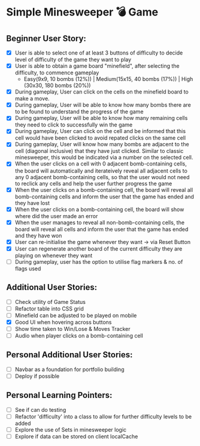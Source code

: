 # Simple Minesweeper 💣 Game

## Beginner User Story:

- [x] User is able to select one of at least 3 buttons of difficulty to decide level of difficulty of the game they want to play
- [x] User is able to obtain a game board "minefield", after selecting the difficulty, to commence gameplay
  - Easy(9x9, 10 bombs (12%)) | Medium(15x15, 40 bombs (17%)) | High (30x30, 180 bombs (20%))
- [x] During gameplay, User can click on the cells on the minefield board to make a move.
- [x] During gameplay, User will be able to know how many bombs there are to be found to understand the progress of the game
- [x] During gameplay, User will be able to know how many remaining cells they need to click to successfully win the game
- [x] During gameplay, User can click on the cell and be informed that this cell would have been clicked to avoid repated clicks on the same cell
- [x] During gameplay, User will know how many bombs are adjacent to the cell (diagonal inclusive) that they have just clicked. Similar to classic minesweeper, this would be indicated via a number on the selected cell.
- [x] When the user clicks on a cell with 0 adjacent bomb-containing cells, the board will automatically and iterateively reveal all adjacent cells to any 0 adjacent bomb-containing cells, so that the user would not need to reclick any cells and help the user further progress the game
- [x] When the user clicks on a bomb-containing cell, the board will reveal all bomb-containing cells and inform the user that the game has ended and they have lost
- [x] When the user clicks on a bomb-containing cell, the board will show where did the user made an error
- [x] When the user manages to reveal all non-bomb-containing cells, the board will reveal all cells and inform the user that the game has ended and they have won
- [x] User can re-initialise the game whenever they want -> via Reset Button
- [x] User can regenerate another board of the current difficulty they are playing on whenever they want
- [ ] During gameplay, user has the option to utilise flag markers & no. of flags used

## Additional User Stories:

- [ ] Check utility of Game Status
- [ ] Refactor table into CSS grid
- [ ] Minefield can be adjusted to be played on mobile
- [x] Good UI when hovering across buttons
- [ ] Show time taken to Win/Lose & Moves Tracker
- [ ] Audio when player clicks on a bomb-containing cell

## Personal Additional User Stories:

- [ ] Navbar as a foundation for portfolio building
- [ ] Deploy if possible

## Personal Learning Pointers:

- [ ] See if can do testing
- [ ] Refactor 'difficulty' into a class to allow for further difficulty levels to be added
- [ ] Explore the use of Sets in minesweeper logic
- [ ] Explore if data can be stored on client localCache
